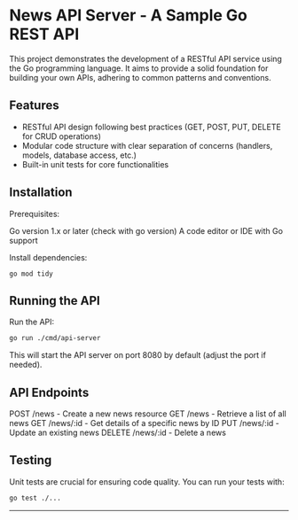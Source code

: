 # News API Server - A Sample Go REST API

This project demonstrates the development of a RESTful API service using the Go programming language. It aims to provide a solid foundation for building your own APIs, adhering to common patterns and conventions.

## Features

- RESTful API design following best practices (GET, POST, PUT, DELETE for CRUD operations)
- Modular code structure with clear separation of concerns (handlers, models, database access, etc.)
- Built-in unit tests for core functionalities

## Installation

Prerequisites:

Go version 1.x or later (check with go version)
A code editor or IDE with Go support

Install dependencies:

`go mod tidy`

## Running the API

Run the API:

```sh
go run ./cmd/api-server
```

This will start the API server on port 8080 by default (adjust the port if needed).

## API Endpoints

POST /news - Create a new news resource
GET /news - Retrieve a list of all news
GET /news/:id - Get details of a specific news by ID
PUT /news/:id - Update an existing news
DELETE /news/:id - Delete a news

## Testing

Unit tests are crucial for ensuring code quality. You can run your tests with:

```sh
go test ./...
```

---
